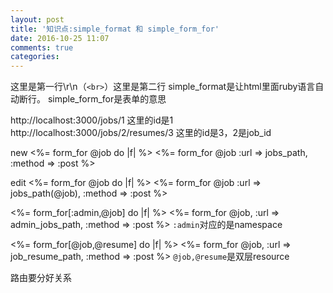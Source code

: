 ```yaml
---
layout: post
title: '知识点:simple_format 和 simple_form_for'
date: 2016-10-25 11:07
comments: true
categories: 
---
```

这里是第一行\r\n（`<br>`）这里是第二行 simple_format是让html里面ruby语言自动断行。
simple_form_for是表单的意思

http://localhost:3000/jobs/1
这里的id是1
http://localhost:3000/jobs/2/resumes/3
这里的id是3，2是job_id

new
<%= form_for @job do |f| %>
<%= form_for @job :url => jobs_path, :method => :post %>

edit
<%= form_for @job do |f| %>
<%= form_for @job :url => jobs_path(@job), :method => :post %>

<%= form_for[:admin,@job] do |f| %>
<%= form_for @job, :url => admin_jobs_path, :method => :post %>
`:admin`对应的是namespace

<%= form_for[@job,@resume] do |f| %>
<%= form_for @job, :url => job_resume_path, :method => :post %>
`@job,@resume`是双层resource

路由要分好关系